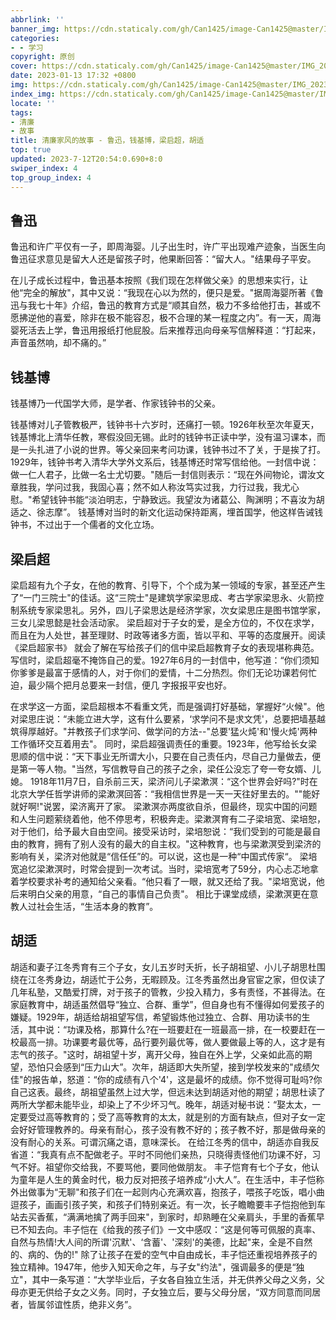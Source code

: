 ```yaml
---
abbrlink: ''
banner_img: https://cdn.staticaly.com/gh/Can1425/image-Can1425@master/IMG_20230203_221409.71cxmmykia80.webp
categories:
- - 学习
copyright: 原创
cover: https://cdn.staticaly.com/gh/Can1425/image-Can1425@master/IMG_20230203_221409.71cxmmykia80.webp
date: 2023-01-13 17:32 +0800
img: https://cdn.staticaly.com/gh/Can1425/image-Can1425@master/IMG_20230203_221409.71cxmmykia80.webp
index_img: https://cdn.staticaly.com/gh/Can1425/image-Can1425@master/IMG_20230203_221409.71cxmmykia80.webp
locate: ''
tags:
- 清廉
- 故事
title: 清廉家风的故事 - 鲁迅，钱基博，梁启超，胡适
top: true
updated: 2023-7-12T20:54:0.690+8:0
swiper_index: 4
top_group_index: 4
---
```

## 鲁迅

鲁迅和许广平仅有一子，即周海婴。儿子出生时，许广平出现难产迹象，当医生向鲁迅征求意见是留大人还是留孩子时，他果断回答：“留大人。"结果母子平安。

在儿子成长过程中，鲁迅基本按照《我们现在怎样做父亲》的思想来实行，让他“完全的解放"，其中又说：“我现在心以为然的，便只是爱。"据周海婴所著《鲁迅与我七十年》介绍，鲁迅的教育方式是“顺其自然，极力不多给他打击，甚或不愿拂逆他的喜爱，除非在极不能容忍，极不合理的某一程度之内”。有一天，周海婴死活去上学，鲁迅用报纸打他屁股。后来推荐迅向母亲写信解释道：“打起来，声音虽然响，却不痛的。”

## 钱基博

钱基博乃一代国学大师，是学者、作家钱钟书的父亲。

钱基博对儿子管教极严，钱钟书十六岁时，还痛打一顿。1926年秋至次年夏天，钱基博北上清华任教，寒假没回无锡。此时的钱钟书正读中学，没有温习课本，而是一头扎进了小说的世界。等父亲回来考问功课，钱钟书过不了关，于是挨了打。 1929年，钱钟书考入清华大学外文系后，钱基博还时常写信给他。一封信中说：做一仁人君子，比做一名士尤切要。"随后一封信则表示：“现在外间物论，谓汝文章胜我，学问过我，我固心喜；然不如人称汝笃实过我，力行过我，我尤心慰。"希望钱钟书能“淡泊明志，宁静致远。我望汝为诸葛公、陶渊明；不喜汝为胡适之、徐志摩”。 钱基博对当时的新文化运动保持距离，埋首国学，他这样告诫钱钟书，不过出于一个儒者的文化立场。

## 梁启超

梁启超有九个子女，在他的教育、引导下，个个成为某一领域的专家，甚至还产生了“一门三院士"的佳话。这“三院士"是建筑学家梁思成、考古学家梁思永、火箭控制系统专家梁思礼。另外，四儿子梁思达是经济学家，次女梁思庄是图书馆学家，三女儿梁思懿是社会活动家。 梁启超对于子女的爱，是全方位的，不仅在求学，而且在为人处世，甚至理财、时政等诸多方面，皆以平和、平等的态度展开。阅读《梁启超家书》 就会了解在写给孩子们的信中梁启超教育子女的表现堪称典范。 写信时，梁启超毫不掩饰自己的爱。1927年6月的一封信中，他写道：“你们须知你爹爹是最富于感情的人，对于你们的爱情，十二分热烈。你们无论功课若何忙迫，最少隔个把月总要来一封信，便几 字报报平安也好。

在求学这一方面，梁启超根本不看重文凭，而是强调打好基础，掌握好“火候"。他对梁思庄说：“未能立进大学，这有什么要紧，‘求学问不是求文凭'，总要把墙基越筑得厚越好。"并教孩子们求学问、做学问的方法--"总要'猛火炖'和'慢火炖'两种工作循环交互着用去"。 同时，梁启超强调责任的重要。1923年，他写给长女梁思顺的信中说：“天下事业无所谓大小，只要在自己责任内，尽自己力量做去，便是第一等人物。"当然，写信教导自己的孩子之余，梁任公没忘了夸一夸女婿、儿媳。 1918年11月7日，自杀前三天，梁济问儿子梁漱溟：“这个世界会好吗?"时在北京大学任哲学讲师的梁漱溟回答：“我相信世界是一天一天往好里去的。""能好就好啊!"说罢，梁济离开了家。 梁漱溟亦两度欲自杀，但最终，现实中国的问题和人生问题萦绕着他，他不停思考，积极奔走。梁漱溟育有二子梁培宽、梁培恕，对于他们，给予最大自由空间。接受采访时，梁培恕说：“我们受到的可能是最自由的教育，拥有了别人没有的最大的自主权。"这种教育，也与梁漱溟受到梁济的影响有关，梁济对他就是“信任任”的。可以说，这也是一种“中国式传家“。 梁培宽追忆梁漱溟时，时常会提到一次考试。当时，梁培宽考了59分，内心忐忑地拿着学校要求补考的通知给父亲看。“他只看了一眼，就又还给了我。"梁培宽说，他后来明白父亲的用意，“自己的事情自己负责"。 相比于课堂成绩，梁漱溟更在意教人过社会生活，“生活本身的教育”。

## 胡适

胡适和妻子江冬秀育有三个子女，女儿五岁时夭折，长子胡祖望、小儿子胡思杜围绕在江冬秀身边，胡适忙于公务，无暇顾及。江冬秀虽然出身官宦之家，但仅读了几年私塾，又酷爱打牌，对于孩子的管教，少投入精力，多有责怪，不甚得法。在家庭教育中，胡适虽然倡导“独立、合群、重学”，但自身也有不懂得如何爱孩子的嫌疑。1929年，胡适给胡祖望写信，希望锻炼他过独立、合群、用功读书的生活，其中说：“功课及格，那算什么?在一班要赶在一班最高一排，在一校要赶在一校最高一排。功课要考最优等，品行要列最优等，做人要做最上等的人，这才是有志气的孩子。"这时，胡祖望十岁，离开父母，独自在外上学，父亲如此高的期望，恐怕只会感到“压力山大”。次年，胡适即大失所望，接到学校发来的"成绩欠佳"的报告单，怒道：“你的成绩有八个'4'，这是最坏的成绩。你不觉得可耻吗?你自己这表。最终，胡祖望虽然上过大学，但远未达到胡适对他的期望；胡思杜读了两所大学都未能毕业，却染上了不少坏习气。晚年，胡适对秘书说：“娶太太，一定要受过高等教育的；受了高等教育的太太，就是别的方面有缺点，但对子女一定会好好管理教养的。母亲有耐心，孩子没有教不好的；孩子教不好，那是做母亲的没有耐心的关系。可谓沉痛之语，意味深长。 在给江冬秀的信中，胡适亦自我反省道：“我真有点不配做老子。平时不同他们亲热，只晓得责怪他们功课不好，习气不好。祖望你交给我，不要骂他，要同他做朋友。 丰子恺育有七个子女，他认为童年是人生的黄金时代，极力反对把孩子培养成“小大人”。在生活中，丰子恺称外出做事为“无聊"和孩子们在一起则内心充满欢喜，抱孩子，喂孩子吃饭，唱小曲逗孩子，画画引孩子笑，和孩子们特别亲近。有一次，长子瞻瞻要丰子恺抱他到车站去买香蕉，“满满地擒了两手回来"，到家时，却熟睡在父亲肩头，手里的香蕉早已不知去向。丰子恺在《给我的孩子们》一文中感叹：“这是何等可佩服的真率、自然与热情!大人间的所谓'沉默'、‘含蓄'、'深刻'的美德，比起"来，全是不自然的、病的、伪的!" 除了让孩子在爱的空气中自由成长，丰子恺还重视培养孩子的独立精神。1947年，他步入知天命之年，与子女"约法"，强调最多的便是“独立"，其中一条写道：“大学毕业后，子女各自独立生活，并无供养父母之义务，父母亦更无供给子女之义务。同时，子女独立后，要与父母分居，“双方同意而同居者，皆属邻谊性质，绝非义务”。
